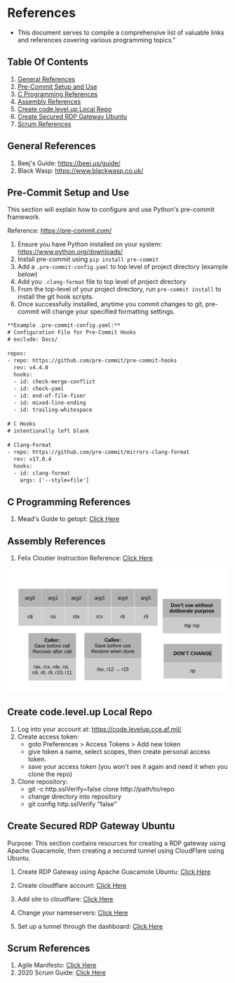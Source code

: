 # References  
- This document serves to compile a comprehensive list of valuable links and references covering various programming topics."
## Table Of Contents
1. [General References](#general-references)
1. [Pre-Commit Setup and Use](#pre-commit-setup-and-use)
1. [C Programming References](#c-programming-references)
1. [Assembly References](#assembly-references)
1. [Create code.level.up Local Repo](#create-codelevelup-local-repo)
1. [Create Secured RDP Gateway Ubuntu](#create-secured-rdp-gateway-ubuntu)
1. [Scrum References](#scrum-references)

## General References
1. Beej's Guide: https://beej.us/guide/
2. Black Wasp: https://www.blackwasp.co.uk/

## Pre-Commit Setup and Use
This section will explain how to configure and use Python's pre-commit framework.

Reference: https://pre-commit.com/

1. Ensure you have Python installed on your system: https://www.python.org/downloads/
2. Install pre-commit using ```pip install pre-commit```
3. Add a `.pre-commit-config.yaml` to top level of project directory (example below)
4. Add you ```.clang-format``` file to top level of project directory
4. From the top-level of your project directory, run ```pre-commit install``` to install the git hook scripts.
5. Once successfully installed, anytime you commit changes to git, pre-commit will change your specified formatting settings.

```
**Example .pre-commit-config.yaml:**
# Configuration File for Pre-Commit Hooks
# exclude: Docs/

repos:
- repo: https://github.com/pre-commit/pre-commit-hooks
  rev: v4.4.0
  hooks:
  - id: check-merge-conflict
  - id: check-yaml
  - id: end-of-file-fixer
  - id: mixed-line-ending
  - id: trailing-whitespace

# C Hooks
# intentionally left blank

# Clang-Format
- repo: https://github.com/pre-commit/mirrors-clang-format
  rev: v17.0.4
  hooks:
  - id: clang-format
    args: ['--style=file']
```

## C Programming References
1. Mead's Guide to getopt: [Click Here](https://azrael.digipen.edu/~mmead/www/Courses/CS180/getopt.html)

## Assembly References
1. Felix Cloutier Instruction Reference: [Click Here](https://www.felixcloutier.com/x86/)

![image](./docs/register-usage.png)

## Create code.level.up Local Repo
1.  Log into your account at: https://code.levelup.cce.af.mil/
2.  Create access token:
    - goto Preferences > Access Tokens > Add new token
    - give token a name, select scopes, then create personal access token.
    - save your access token (you won't see it again and need it when you clone the repo)
3. Clone repository:
    - git -c http.sslVerify=false clone http://path/to/repo
    - change directory into repository
    - git config http.sslVerify "false"

## Create Secured RDP Gateway Ubuntu
Purpose: This section contains resources for creating a RDP gateway using Apache Guacamole, then creating a secured tunnel using CloudFlare using Ubuntu.

1. Create RDP Gateway using Apache Guacamole Ubuntu: [Click Here](https://www.atlantic.net/dedicated-server-hosting/how-to-create-remote-desktop-gateway-via-apache-guacamole-on-ubuntu-22-04/)

2. Create cloudflare account: [Click Here](https://www.cloudflare.com/)
3. Add site to cloudflare: [Click Here](https://developers.cloudflare.com/fundamentals/setup/manage-domains/add-site/)
4. Change your nameservers: [Click Here](https://developers.cloudflare.com/dns/zone-setups/full-setup/setup/)
5. Set up a tunnel through the dashboard: [Click Here](https://developers.cloudflare.com/cloudflare-one/connections/connect-networks/get-started/create-remote-tunnel/)

## Scrum References
1. Agile Manifesto: [Click Here](https://agilemanifesto.org/)
1. 2020 Scrum Guide: [Click Here](https://scrumguides.org/docs/scrumguide/v2020/2020-Scrum-Guide-US.pdf)